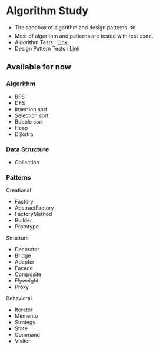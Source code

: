 # Algorithm Study

- The sandbox of algorithm and design patterns. 🛠
- Most of algorithm and patterns are tested with test code.
- Algorithm Tests : [Link](https://github.com/victory316/AlgorithmStudy/tree/master/app/src/test/java/com/example/algorithmstudy/algorithm)
- Design Pattern Tests : [Link](https://github.com/victory316/AlgorithmStudy/tree/master/app/src/test/java/com/example/algorithmstudy/design_pattern)
## Available for now

### Algorithm

- BFS
- DFS
- Insertion sort
- Selection sort
- Bubble sort 
- Heap
- Dijkstra

### Data Structure

- Collection


### Patterns

Creational
- Factory
- AbstractFactory
- FactoryMethod
- Builder
- Prototype

Structure
- Decorator
- Bridge
- Adapter
- Facade
- Composite
- Flyweight
- Proxy

Behavioral
- Iterator
- Memento
- Strategy
- State
- Command
- Visitor

